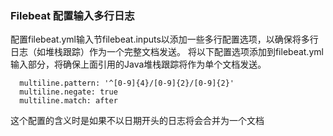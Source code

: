 ### Filebeat 配置输入多行日志





配置filebeat.yml输入节filebeat.inputs以添加一些多行配置选项，以确保将多行日志（如堆栈跟踪）作为一个完整文档发送。 将以下配置选项添加到filebeat.yml输入部分，将确保上面引用的Java堆栈跟踪将作为单个文档发送。

```
  multiline.pattern: '^[0-9]{4}/[0-9]{2}/[0-9]{2}'
  multiline.negate: true
  multiline.match: after
```

这个配置的含义时是如果不以日期开头的日志将会合并为一个文档